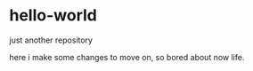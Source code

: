 # hello-world
just another repository

here i make some changes to move on, so bored about now life.
